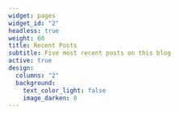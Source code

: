 ```yaml
---
widget: pages
widget_id: "2"
headless: true
weight: 60
title: Recent Posts
subtitle: Five most recent posts on this blog
active: true
design:
  columns: "2"
  background:
    text_color_light: false
    image_darken: 0
---
```

